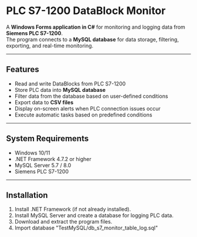 # PLC S7-1200 DataBlock Monitor

A **Windows Forms application in C#** for monitoring and logging data from **Siemens PLC S7-1200**.  
The program connects to a **MySQL database** for data storage, filtering, exporting, and real-time monitoring.  

---

## Features
- Read and write DataBlocks from PLC S7-1200  
- Store PLC data into **MySQL database**  
- Filter data from the database based on user-defined conditions  
- Export data to **CSV files**  
- Display on-screen alerts when PLC connection issues occur  
- Execute automatic tasks based on predefined conditions  

---

## System Requirements
- Windows 10/11  
- .NET Framework 4.7.2 or higher  
- MySQL Server 5.7 / 8.0  
- Siemens PLC S7-1200  

---

## Installation
1. Install .NET Framework (if not already installed).  
2. Install MySQL Server and create a database for logging PLC data.  
3. Download and extract the program files.  
4. Import database "TestMySQL/db_s7_monitor_table_log.sql"
